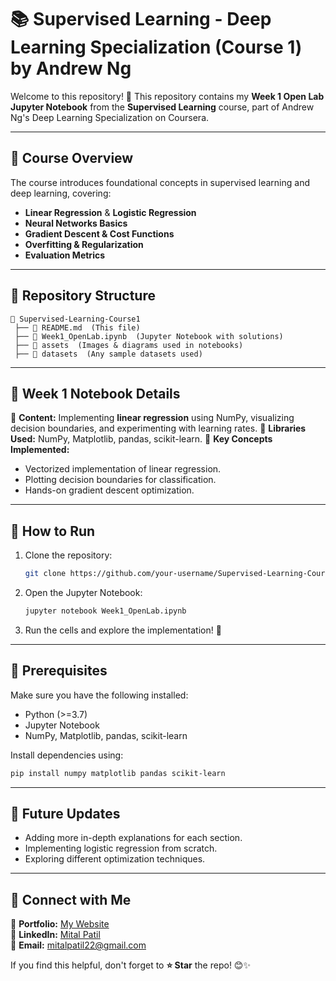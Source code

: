 # 📚 Supervised Learning - Deep Learning Specialization (Course 1) by Andrew Ng

Welcome to this repository! 🚀 This repository contains my **Week 1 Open Lab Jupyter Notebook** from the **Supervised Learning** course, part of Andrew Ng's Deep Learning Specialization on Coursera.

---

## 📌 Course Overview
The course introduces foundational concepts in supervised learning and deep learning, covering:
- **Linear Regression** & **Logistic Regression**
- **Neural Networks Basics**
- **Gradient Descent & Cost Functions**
- **Overfitting & Regularization**
- **Evaluation Metrics**

---

## 📁 Repository Structure
```
📂 Supervised-Learning-Course1
 ├── 📜 README.md  (This file)
 ├── 📓 Week1_OpenLab.ipynb  (Jupyter Notebook with solutions)
 ├── 📂 assets  (Images & diagrams used in notebooks)
 ├── 📂 datasets  (Any sample datasets used)
```

---

## 📜 Week 1 Notebook Details
🔹 **Content:** Implementing **linear regression** using NumPy, visualizing decision boundaries, and experimenting with learning rates.
🔹 **Libraries Used:** NumPy, Matplotlib, pandas, scikit-learn.
🔹 **Key Concepts Implemented:**
   - Vectorized implementation of linear regression.
   - Plotting decision boundaries for classification.
   - Hands-on gradient descent optimization.

---

## 🚀 How to Run
1. Clone the repository:
   ```bash
   git clone https://github.com/your-username/Supervised-Learning-Course1.git
   ```
2. Open the Jupyter Notebook:
   ```bash
   jupyter notebook Week1_OpenLab.ipynb
   ```
3. Run the cells and explore the implementation! 🎯

---

## 📌 Prerequisites
Make sure you have the following installed:
- Python (>=3.7)
- Jupyter Notebook
- NumPy, Matplotlib, pandas, scikit-learn

Install dependencies using:
```bash
pip install numpy matplotlib pandas scikit-learn
```

---

## 🎯 Future Updates
- Adding more in-depth explanations for each section.
- Implementing logistic regression from scratch.
- Exploring different optimization techniques.

---

## 🤝 Connect with Me
🔗 **Portfolio:** [My Website](https://portfolio-mitalpatil.vercel.app/)  
💼 **LinkedIn:** [Mital Patil](www.linkedin.com/in/mitalpatil)  
📧 **Email:** mitalpatil22@gmail.com

If you find this helpful, don't forget to **⭐ Star** the repo! 😊✨

